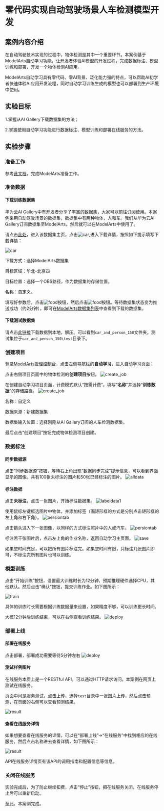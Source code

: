 # 零代码实现自动驾驶场景人车检测模型开发

## 案例内容介绍

在自动驾驶技术实现的过程中，物体检测是其中一个重要环节。本案例基于ModelArts自动学习功能，让开发者体验AI模型的开发过程，完成数据标注、模型训练和部署，开发一个物体检测AI应用。

ModelArts自动学习具有零代码、零AI背景、泛化能力强的特点，可以帮助AI初学者快速体验AI应用开发流程，同时自动学习训练生成的模型也可以部署到生产环境中使用。

## 实验目标

1.掌握从AI Gallery下载数据集的方法；

2.掌握使用自动学习功能进行数据标注、模型训练和部署在线服务的方法。

## 实验步骤

### 准备工作

参考[此文档](https://github.com/huaweicloud/ModelArts-Lab/blob/master/docs/ModelArts准备工作/准备工作简易版.md)，完成ModelArts准备工作。

### 准备数据

#### 下载训练数据集

华为云AI Gallery中有开发者分享了丰富的数据集，大家可以前往订阅使用。本案例采用自动驾驶场景的数据集，数据集中有两种物体，人和车。我们从华为云AI Gallery订阅数据集至ModelArts，然后就可以在ModelArts中使用了。

请点击[此处](https://marketplace.huaweicloud.com/markets/aihub/datasets/detail/?content_id=39df6b73-c36c-458f-9b50-4b8b559b1d03)，进入该数据集主页，点击![car](./img/下载按钮.png),进入下载详情，按照如下提示填写下载详情：

![car](./img/数据下载详情.png)

下载方式：选择ModelArts数据集

目标区域：华北-北京四

目标位置：选择一个OBS路径，作为数据集的存储位置。

名称：自定义。

填写好参数后，点击![food](./img/下一步.png)按钮，然后点击![food](./img/确定.png)按钮。等待数据集状态变为推送成功（约2分钟），即可在[ModelArts数据集列表](https://console.huaweicloud.com/modelarts/?region=cn-north-4#/dataset)中查看到下载的数据集。

#### 下载测试数据集

请点击[此链接](https://modelarts-labs-bj4.obs.cn-north-4.myhuaweicloud.com:443/ExeML/ExeML_Car_And_Person_Detection/car_and_person_150.tar.gz)下载数据到本地，解压。可以看到`car_and_person_150`文件夹。测试集位于`car_and_person_150\test`目录下。

### 创建项目

登录[ModelArts管理控制台](https://console.huaweicloud.com/modelarts/?region=cn-north-4#/manage/dashboard)，点击左侧导航栏的**自动学习**，进入自动学习页面；

点击右侧项目页面中的物体检测的**创建项目**按钮。
![create_job](./img/create_job.PNG)

在创建自动学习项目页面，计费模式默认“按需计费”，填写“**名称**”并选择“**训练数据**”的存储路径。
![create_job](./img/create_job2.PNG)

名称：自定义

数据来源：新建数据集

数据集输入位置：选择刚刚从AI Gallery订阅的人车检测数据集。

最后点击“创建项目”按钮完成物体检测项目创建。

### 数据标注
#### 同步数据源

点击“同步数据源”按钮，等待右上角出现“数据同步完成”提示信息，可以看到界面显示的图像。共有100张未标注的图片和50张已经标注的图片。
![alldata](./img/同步数据源.png)

#### 标注数据

点击**未标注**，点击一张图片，开始标注数据集。
![labeldata1](./img/标注第一张.png)

使用鼠标左键框选图片中物体，并添加标签（画矩形框的方式是分别点击矩形框的左上角和右下角）。
![persiontab](./img/添加标签.jpg)

点击箭头进入下一张图像，以同样的方式标注照片中的人或汽车。
![persiontab](./img/下一张.jpg)

标注若干张图片后，点击左上角的作业名称，返回自动学习主页面。
![save](./img/返回主页面.jpg)

如果您时间充足，可以把所有图片标注完。如果您时间有限，只标注几张图片即可，不标注完所有图片也可以训练。

### 模型训练
点击“开始训练”按钮，设置最大训练时长为12分钟，预期推理硬件选择CPU，其他默认。然后点击"确认"按钮，提交训练作业。如下图所示：

![train](./img/训练.png)

具体的训练时长需要根据训练数据量来设置，如果精度不够，可以训练更长时间。

大概12分钟后训练结束，可以在右侧查看训练结果。
![deploy](./img/训练完成.png)

### 部署上线
#### 部署在线服务

点击部署，部署成功需要等待5分钟左右
![deploy](./img/部署.png)

#### 测试样例图片

在线服务本质上是一个RESTful API，可以通过HTTP请求访问。本案例在网页上测试在线服务。

页面中间是服务测试，点击上传，选择`test`目录中一张图片上传，然后点击预测，在页面的右侧可以查看预测结果。

![result](./img/result.PNG)

#### 查看在线服务详情

如果想要查看在线服务的详情，可以在“部署上线”->“在线服务”中找到相应的在线服务，然后点击名称进去查看详情，如下图所示：

![result](./img/查看在线服务详情.png)

API在线服务详情页有该API的调用指南和配置信息等信息。

### 关闭在线服务

实验完成后，为了防止继续扣费，点击“停止”按钮，把在线服务关闭，在线服务停止后可以重新启动。



至此，本案例完成。



